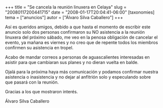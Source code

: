 +++
title = "Se cancela la reunión linuxera en Celaya"
slug = "20080117200441715"
date = "2008-01-17T20:04:41-06:00"
[taxonomies]
tema = ["anuncios"]
autor = ["Álvaro Silva Caballero"]
+++

Así es queridos amigos, debido a que hasta el momento de escribir este
anuncio solo dos personas confirmaron su NO asistencia a la reunión
linuxera del próximo sábado, me veo en la penosa obligación de cancelar
el evento, ya mañana es viernes y no creo que de repente todos los
miembros confirmen su asistencia en tropel.

Acabo de mandar correos a personas de aguascalientes interesadas en
asistir para que cambiaran sus planes y no dieran vuelta en balde.

Ojalá para la próxima haya más comunicación y podamos confirmar nuestra
asistencia o inasistencia y no dejar al anfitrión solo y especulando
sobre que pasará con la reunión.

Gracias a los que mostraron interés.

Álvaro Silva Caballero
